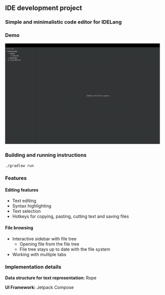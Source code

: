 ## IDE development project
### Simple and minimalistic code editor for IDELang

### Demo
![](demo/demo.gif)

### Building and running instructions
```
./gradlew run
```

### Features

#### Editing features
* Text editing
* Syntax highlighting 
* Text selection
* Hotkeys for copying, pasting, cutting text and saving files

#### File browsing
* Interactive sidebar with file tree
  * Opening file from the file tree
  * File tree stays up to date with the file system
* Working with multiple tabs

### Implementation details

**Data structure for text representation:** Rope

**UI Framework:** Jetpack Compose
